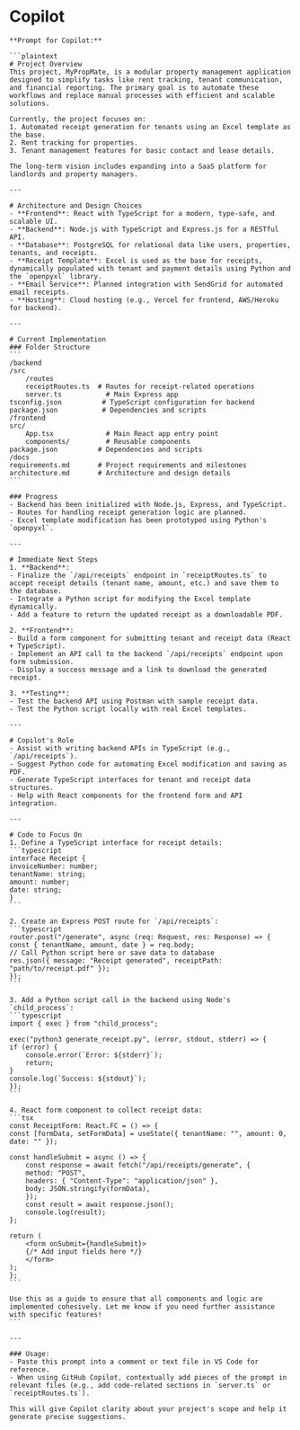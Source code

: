 # Copilot



    **Prompt for Copilot:**

    ```plaintext
    # Project Overview
    This project, MyPropMate, is a modular property management application designed to simplify tasks like rent tracking, tenant communication, and financial reporting. The primary goal is to automate these workflows and replace manual processes with efficient and scalable solutions. 

    Currently, the project focuses on:
    1. Automated receipt generation for tenants using an Excel template as the base.
    2. Rent tracking for properties.
    3. Tenant management features for basic contact and lease details.

    The long-term vision includes expanding into a SaaS platform for landlords and property managers.

    ---

    # Architecture and Design Choices
    - **Frontend**: React with TypeScript for a modern, type-safe, and scalable UI.
    - **Backend**: Node.js with TypeScript and Express.js for a RESTful API.
    - **Database**: PostgreSQL for relational data like users, properties, tenants, and receipts.
    - **Receipt Template**: Excel is used as the base for receipts, dynamically populated with tenant and payment details using Python and the `openpyxl` library.
    - **Email Service**: Planned integration with SendGrid for automated email receipts.
    - **Hosting**: Cloud hosting (e.g., Vercel for frontend, AWS/Heroku for backend).

    ---

    # Current Implementation
    ### Folder Structure
    ```
    /backend
    /src
        /routes
        receiptRoutes.ts  # Routes for receipt-related operations
        server.ts           # Main Express app
    tsconfig.json          # TypeScript configuration for backend
    package.json           # Dependencies and scripts
    /frontend
    src/
        App.tsx             # Main React app entry point
        components/         # Reusable components
    package.json          # Dependencies and scripts
    /docs
    requirements.md       # Project requirements and milestones
    architecture.md       # Architecture and design details
    ```

    ### Progress
    - Backend has been initialized with Node.js, Express, and TypeScript.
    - Routes for handling receipt generation logic are planned.
    - Excel template modification has been prototyped using Python's `openpyxl`.

    ---

    # Immediate Next Steps
    1. **Backend**:
    - Finalize the `/api/receipts` endpoint in `receiptRoutes.ts` to accept receipt details (tenant name, amount, etc.) and save them to the database.
    - Integrate a Python script for modifying the Excel template dynamically.
    - Add a feature to return the updated receipt as a downloadable PDF.

    2. **Frontend**:
    - Build a form component for submitting tenant and receipt data (React + TypeScript).
    - Implement an API call to the backend `/api/receipts` endpoint upon form submission.
    - Display a success message and a link to download the generated receipt.

    3. **Testing**:
    - Test the backend API using Postman with sample receipt data.
    - Test the Python script locally with real Excel templates.

    ---

    # Copilot's Role
    - Assist with writing backend APIs in TypeScript (e.g., `/api/receipts`).
    - Suggest Python code for automating Excel modification and saving as PDF.
    - Generate TypeScript interfaces for tenant and receipt data structures.
    - Help with React components for the frontend form and API integration.

    ---

    # Code to Focus On
    1. Define a TypeScript interface for receipt details:
    ```typescript
    interface Receipt {
    invoiceNumber: number;
    tenantName: string;
    amount: number;
    date: string;
    }
    ```

    2. Create an Express POST route for `/api/receipts`:
    ```typescript
    router.post("/generate", async (req: Request, res: Response) => {
    const { tenantName, amount, date } = req.body;
    // Call Python script here or save data to database
    res.json({ message: "Receipt generated", receiptPath: "path/to/receipt.pdf" });
    });
    ```

    3. Add a Python script call in the backend using Node's `child_process`:
    ```typescript
    import { exec } from "child_process";

    exec("python3 generate_receipt.py", (error, stdout, stderr) => {
    if (error) {
        console.error(`Error: ${stderr}`);
        return;
    }
    console.log(`Success: ${stdout}`);
    });
    ```

    4. React form component to collect receipt data:
    ```tsx
    const ReceiptForm: React.FC = () => {
    const [formData, setFormData] = useState({ tenantName: "", amount: 0, date: "" });

    const handleSubmit = async () => {
        const response = await fetch("/api/receipts/generate", {
        method: "POST",
        headers: { "Content-Type": "application/json" },
        body: JSON.stringify(formData),
        });
        const result = await response.json();
        console.log(result);
    };

    return (
        <form onSubmit={handleSubmit}>
        {/* Add input fields here */}
        </form>
    );
    };
    ```

    Use this as a guide to ensure that all components and logic are implemented cohesively. Let me know if you need further assistance with specific features!
    ``` 

    ---

    ### Usage:
    - Paste this prompt into a comment or text file in VS Code for reference.
    - When using GitHub Copilot, contextually add pieces of the prompt in relevant files (e.g., add code-related sections in `server.ts` or `receiptRoutes.ts`).

    This will give Copilot clarity about your project's scope and help it generate precise suggestions.
